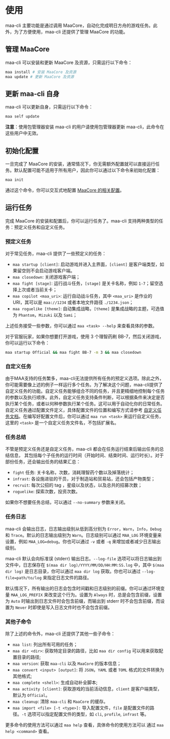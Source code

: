 # 使用

maa-cli 主要功能是通过调用 MaaCore，自动化完成明日方舟的游戏任务。此外，为了方便使用，maa-cli 还提供了管理 MaaCore 的功能。

## 管理 MaaCore

maa-cli 可以安装和更新 MaaCore 及资源，只需运行以下命令：

```bash
maa install # 安装 MaaCore 及资源
maa update # 更新 MaaCore 及资源
```

## 更新 maa-cli 自身

maa-cli 可以更新自身，只需运行以下命令：

```bash
maa self update
```

**注意**：使用包管理器安装 maa-cli 的用户请使用包管理器更新 maa-cli，此命令在这些用户中无效。

## 初始化配置

一旦完成了 MaaCore 的安装，通常情况下，你无需额外配置就可以直接运行任务。默认配置可能不适用于所有用户，因此你可以通过以下命令来初始化配置：

```bash
maa init
```

通过这个命令，你可以交互式地配置 [MaaCore 的相关配置][config-core]。

## 运行任务

完成 MaaCore 的安装和配置后，你可以运行任务了。maa-cli 支持两种类型的任务：预定义任务和自定义任务。

### 预定义任务

对于常见任务，maa-cli 提供了一些预定义的任务：

- `maa startup [client]`: 启动游戏并进入主界面，`[client]` 是客户端类型，如果留空则不会启动游戏客户端。
- `maa closedown`: 关闭游戏客户端；
- `maa fight [stage]`: 运行战斗任务，`[stage]` 是关卡名称，例如 `1-7`；留空选择上次或者当前关卡；
- `maa copilot <maa_uri>`: 运行自动战斗任务，其中 `<maa_uri>` 是作业的 URI，其可以是 `maa://1234` 或者本地文件路径 `./1234.json`；
- `maa roguelike [theme]`: 自动集成战略，`[theme]` 是集成战略的主题，可选值为 `Phantom`，`Mizuki` 以及 `Sami`；

上述任务接受一些参数，你可以通过 `maa <task> --help` 来查看具体的参数。

对于官服玩家，如果你想要打开游戏，使用 3 个理智药刷 BB-7，然后关闭游戏，你可以运行以下命令：

```bash
maa startup Official && maa fight BB-7 -m 3 && maa closedown
```

### 自定义任务

由于MAA支持的任务繁多，maa-cli无法提供所有任务的预定义选项。除此之外，你可能需要像上述的例子一样运行多个任务。为了解决这个问题，maa-cli提供了自定义任务的功能。自定义任务能够组合不同的任务，并且更精细地控制每个任务的参数以及执行顺序。此外，自定义任务支持条件判断，可以根据条件来决定是否执行某个任务，或者以何种参数执行某个任务。这可以用于自动化你的日常任务。自定义任务通过配置文件定义，具体配置文件的位置和编写方式请参考 [自定义任务文档][custom-task]。在编写好配置文件后，你可以通过 `maa run <task>` 来运行自定义任务，这里的 `<task>` 是一个自定义任务文件名，不包括扩展名。

### 任务总结

不管是预定义任务还是自定义任务，maa-cli 都会在任务运行结束后输出任务的总结信息，
其包括每个子任务的运行时间（开始时间、结束时间、运行时长）。对于部份任务，还会输出任务的结果汇总：

- `fight` 任务: 关卡名称，次数，消耗理智药个数以及掉落统计；
- `infrast`: 各设施进驻的干员，对于制造站和贸易站，还会包括产物类型；
- `recruit`: 每次公招的 tag ，星级以及状态，以及总共的招募次数；
- `roguelike`: 探索次数，投资次数。

如果你不想要任务总结，可以通过 `--no-summary` 参数来关闭。

### 任务日志

maa-cli 会输出日志，日志输出级别从低到高分别为 `Error`，`Warn`，`Info`，`Debug` 和 `Trace`。默认的日志输出级别为 `Warn`。日志级别可以通过 `MAA_LOG` 环境变量来设置，例如 `MAA_LOG=debug`。你也可以通过 `-v` 或者 `-q` 来增加或者减少日志输出级别。

maa-cli 默认会向标准误 (stderr) 输出日志。`--log-file` 选项可以将日志输出到文件中，日志保存在 `$(maa dir log)/YYYY/MM/DD/HH:MM:SS.log` 中，其中 `$(maa dir log)` 是日志目录，你可以通过 `maa dir log` 获取。你也可以通过 `--log-file=path/to/log` 来指定日志文件的路径。

默认情况下，所有输出的日志会包含时间戳和日志级别的前缀。你可以通过环境变量 `MAA_LOG_PREFIX` 来改变这个行为。设置为 `Always` 时，总是会包含前缀，设置为 `Auto` 时输出到日志文件时会包含前缀，而输出到 stderr 时不会包含前缀，而设置为 `Never` 时即使是写入日志文件时也不会包含前缀。

### 其他子命令

除了上述的命令外，maa-cli 还提供了其他一些子命令：

- `maa list`: 列出所有可用的任务；
- `maa dir <dir>`: 获取特定目录的路径，比如 `maa dir config` 可以用来获取配置目录的路径;
- `maa version`: 获取 `maa-cli` 以及 `MaaCore` 的版本信息；
- `maa convert <input> [output]`: 将 `JSON`，`YAML` 或者 `TOML` 格式的文件转换为其他格式;
- `maa complete <shell>`: 生成自动补全脚本;
- `maa activity [client]`: 获取游戏的当前活动信息，`client` 是客户端类型，默认为 `Official`。
- `maa cleanup`: 清除 `maa-cli` 和 `MaaCore` 的缓存。
- `maa import <file> [-t <type>]:` 导入配置文件，`file` 是配置文件的路径。`-t` 选项可以指定配置文件的类型，如 `cli`, `profile`, `infrast` 等。

更多命令的使用方法可以通过 `maa help` 查看，具体命令的使用方法可以 通过 `maa help <command>` 查看。

[config-core]: config.md#maacore-相关配置
[custom-task]: config.md#自定义任务
